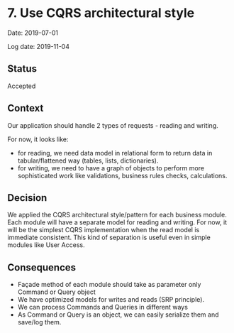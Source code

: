 # 7. Use CQRS architectural style

Date: 2019-07-01

Log date: 2019-11-04

## Status

Accepted

## Context

Our application should handle 2 types of requests - reading and writing. </br>

For now, it looks like:</br>

- for reading, we need data model in relational form to return data in tabular/flattened way (tables, lists, dictionaries).
- for writing, we need to have a graph of objects to perform more sophisticated work like validations, business rules checks, calculations.

## Decision

We applied the CQRS architectural style/pattern for each business module. Each module will have a separate model for reading and writing. For now, it will be the simplest CQRS implementation when the read model is immediate consistent. This kind of separation is useful even in simple modules like User Access.

## Consequences
- Façade method of each module should take as parameter only Command or Query object
- We have optimized models for writes and reads (SRP principle).
- We can process Commands and Queries in different ways
- As Command or Query is an object, we can easily serialize them and save/log them.